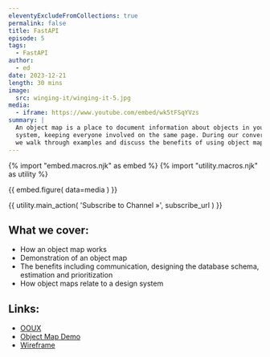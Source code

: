 ```yaml
---
eleventyExcludeFromCollections: true
permalink: false
title: FastAPI
episode: 5
tags:
  - FastAPI
author:
  - ed
date: 2023-12-21
length: 30 mins
image:
  src: winging-it/winging-it-5.jpg
media:
  - iframe: https://www.youtube.com/embed/wk5tFSqYVzs
summary: |
  An object map is a place to document information about objects in your digital
  system, keeping everyone involved on the same page. During our conversation,
  we walk through examples and discuss the benefits of using object maps.
---
```


{% import "embed.macros.njk" as embed %}
{% import "utility.macros.njk" as utility %}

{{ embed.figure(
  data=media
) }}

{{ utility.main_action(
  'Subscribe to Channel »',
  subscribe_url
) }}

## What we cover:

- How an object map works
- Demonstration of an object map
- The benefits including communication, designing the database schema,
  estimation and prioritization
- How object maps relate to a design system

## Links:

- [OOUX](https://www.ooux.com/)
- [Object Map Demo](https://xd.adobe.com/view/0941ed26-762a-48b7-88e2-0e89f5b1307f-5c12/)
- [Wireframe](https://xd.adobe.com/view/930b3686-1ec4-4043-a6e1-6b6caedb9cd3-c658/)
